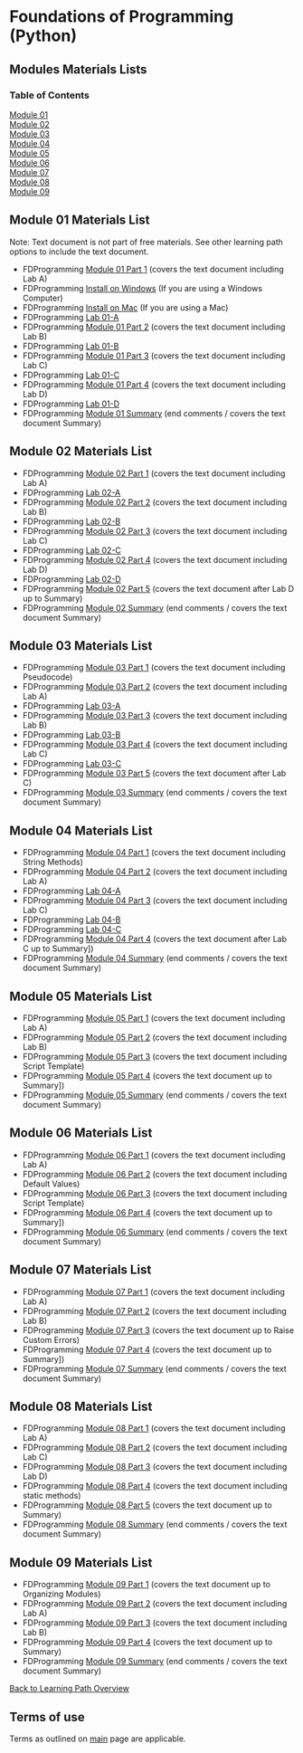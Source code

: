 # Foundations of Programming (Python)

## Modules Materials Lists

### Table of Contents
[Module 01](#module-01-materials-list)  
[Module 02](#module-02-materials-list)  
[Module 03](#module-03-materials-list)  
[Module 04](#module-04-materials-list)  
[Module 05](#module-05-materials-list)  
[Module 06](#module-06-materials-list)  
[Module 07](#module-07-materials-list)  
[Module 08](#module-08-materials-list)  
[Module 09](#module-09-materials-list)  

## Module 01 Materials List
Note: Text document is not part of free materials. See other learning path options to include the text document.
* FDProgramming [Module 01 Part 1](https://youtu.be/xoqWGAxwrZ0) (covers the text document including Lab A)
* FDProgramming [Install on Windows](https://youtu.be/RtLLqbY7PbA) (If you are using a Windows Computer)
* FDProgramming [Install on Mac](https://youtu.be/iWHSEzXVfcc) (If you are using a Mac)
* FDProgramming [Lab 01-A](content/Lab_01_A.md)
* FDProgramming [Module 01 Part 2](https://youtu.be/B83xIjdl1no) (covers the text document including Lab B)
* FDProgramming [Lab 01-B](content/Lab_01_B.md)
* FDProgramming [Module 01 Part 3](https://youtu.be/s1tbLL8HFUs) (covers the text document including Lab C)
* FDProgramming [Lab 01-C](content/Lab_01_C.md)
* FDProgramming [Module 01 Part 4](https://youtu.be/VhLSrMcg5Vg) (covers the text document including Lab D)
* FDProgramming [Lab 01-D](content/Lab_01_D.md)
* FDProgramming [Module 01 Summary](https://youtu.be/OamRCosJuDY) (end comments / covers the text document Summary)

## Module 02 Materials List
* FDProgramming [Module 02 Part 1](https://youtu.be/kQSN9k56Ano) (covers the text document including Lab A)  
* FDProgramming [Lab 02-A](content/Lab_02_A.md)
* FDProgramming [Module 02 Part 2](https://youtu.be/wVtc5fsxOg4) (covers the text document including Lab B)  
* FDProgramming [Lab 02-B](content/Lab_02_B.md)
* FDProgramming [Module 02 Part 3](https://youtu.be/dT1aRtJZ1P4) (covers the text document including Lab C)  
* FDProgramming [Lab 02-C](content/Lab_02_C.md)
* FDProgramming [Module 02 Part 4](https://youtu.be/mMHOY3CVUXU) (covers the text document including Lab D)  
* FDProgramming [Lab 02-D](content/Lab_02_D.md)
* FDProgramming [Module 02 Part 5](https://youtu.be/YT3hXBNJi4s) (covers the text document after Lab D up to Summary)  
* FDProgramming [Module 02 Summary](https://youtu.be/OWZXCYS4QoU) (end comments / covers the text document Summary)  

## Module 03 Materials List
* FDProgramming [Module 03 Part 1](https://youtu.be/Ow_9Ei-HuF0) (covers the text document including Pseudocode)  
* FDProgramming [Module 03 Part 2](https://youtu.be/VTKWgbu-Nwk) (covers the text document including Lab A)  
* FDProgramming [Lab 03-A](content/Lab_03_A.md)
* FDProgramming [Module 03 Part 3](https://youtu.be/PXwkcwK8_E0) (covers the text document including Lab B)  
* FDProgramming [Lab 03-B](content/Lab_03_B.md)
* FDProgramming [Module 03 Part 4](https://youtu.be/VQdhA4Hu_nk) (covers the text document including Lab C)  
* FDProgramming [Lab 03-C](content/Lab_03_C.md)
* FDProgramming [Module 03 Part 5](https://youtu.be/y5LFUZ8hR1I) (covers the text document after Lab C)  
* FDProgramming [Module 03 Summary](https://youtu.be/4OvpjKDztZQ) (end comments / covers the text document Summary)  

## Module 04 Materials List
* FDProgramming [Module 04 Part 1](https://youtu.be/IzvFhW6dRsI) (covers the text document including String Methods)  
* FDProgramming [Module 04 Part 2](https://youtu.be/YMtzjpJkek0) (covers the text document including Lab A)  
* FDProgramming [Lab 04-A](content/Lab_04_A.md)  
* FDProgramming [Module 04 Part 3](https://youtu.be/8Kmd5Enk4SI) (covers the text document including Lab C)  
* FDProgramming [Lab 04-B](content/Lab_04_B.md)  
* FDProgramming [Lab 04-C](content/Lab_04_C.md)  
* FDProgramming [Module 04 Part 4](https://youtu.be/qIbCMPuf15o) (covers the text document after Lab C up to Summary])  
* FDProgramming [Module 04 Summary](https://youtu.be/hr3AlQoilyQ) (end comments / covers the text document Summary)  

## Module 05 Materials List
* FDProgramming [Module 05 Part 1](https://youtu.be/L0WC4qmrdz8) (covers the text document including Lab A)  
* FDProgramming [Module 05 Part 2](https://youtu.be/0J9vIKAUYJs) (covers the text document including Lab B)  
* FDProgramming [Module 05 Part 3](https://youtu.be/sNVshDL__84) (covers the text document including Script Template)  
* FDProgramming [Module 05 Part 4](https://youtu.be/q3-fpd_jhsQ) (covers the text document up to Summary])  
* FDProgramming [Module 05 Summary](https://youtu.be/3WZMw3WtlyA) (end comments / covers the text document Summary)  

## Module 06 Materials List
* FDProgramming [Module 06 Part 1]() (covers the text document including Lab A)  
* FDProgramming [Module 06 Part 2]() (covers the text document including Default Values)  
* FDProgramming [Module 06 Part 3]() (covers the text document including Script Template)  
* FDProgramming [Module 06 Part 4]() (covers the text document up to Summary])  
* FDProgramming [Module 06 Summary]() (end comments / covers the text document Summary)  

## Module 07 Materials List
* FDProgramming [Module 07 Part 1]() (covers the text document including Lab A)  
* FDProgramming [Module 07 Part 2]() (covers the text document including Lab B)  
* FDProgramming [Module 07 Part 3]() (covers the text document up to Raise Custom Errors)  
* FDProgramming [Module 07 Part 4]() (covers the text document up to Summary])  
* FDProgramming [Module 07 Summary]() (end comments / covers the text document Summary)  

## Module 08 Materials List
* FDProgramming [Module 08 Part 1]() (covers the text document including Lab A)  
* FDProgramming [Module 08 Part 2]() (covers the text document including Lab C)  
* FDProgramming [Module 08 Part 3]() (covers the text document including Lab D)  
* FDProgramming [Module 08 Part 4]() (covers the text document including static methods)  
* FDProgramming [Module 08 Part 5]() (covers the text document up to Summary)  
* FDProgramming [Module 08 Summary]() (end comments / covers the text document Summary)  

## Module 09 Materials List
* FDProgramming [Module 09 Part 1]() (covers the text document up to Organizing Modules)  
* FDProgramming [Module 09 Part 2]() (covers the text document including Lab A)  
* FDProgramming [Module 09 Part 3]() (covers the text document including Lab B)  
* FDProgramming [Module 09 Part 4]() (covers the text document up to Summary)  
* FDProgramming [Module 09 Summary]() (end comments / covers the text document Summary)  

[Back to Learning Path Overview](README.md)  

## Terms of use
Terms as outlined on [main](../README.md#terms-of-use) page are applicable.  

